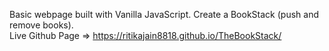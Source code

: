 Basic webpage built with Vanilla JavaScript.
Create a BookStack (push and remove books).                                                                                               
Live Github Page => https://ritikajain8818.github.io/TheBookStack/
